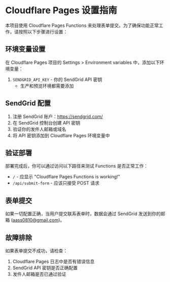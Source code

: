 # Cloudflare Pages 设置指南

本项目使用 Cloudflare Pages Functions 来处理表单提交。为了确保功能正常工作，请按照以下步骤进行设置：

## 环境变量设置

在 Cloudflare Pages 项目的 Settings > Environment variables 中，添加以下环境变量：

1. `SENDGRID_API_KEY` - 你的 SendGrid API 密钥
   - 生产和预览环境都需要添加

## SendGrid 配置

1. 注册 SendGrid 账户：https://sendgrid.com/
2. 在 SendGrid 控制台创建 API 密钥
3. 验证你的发件人邮箱或域名
4. 将 API 密钥添加到 Cloudflare Pages 环境变量中

## 验证部署

部署完成后，你可以通过访问以下路径来测试 Functions 是否正常工作：

- `/` - 应显示 "Cloudflare Pages Functions is working!"
- `/api/submit-form` - 应该只接受 POST 请求

## 表单提交

如果一切配置正确，当用户提交联系表单时，数据会通过 SendGrid 发送到你的邮箱 (aass0810@gmail.com)。

## 故障排除

如果表单提交不成功，请检查：

1. Cloudflare Pages 日志中是否有错误信息
2. SendGrid API 密钥是否正确配置
3. 发件人邮箱是否已通过验证 